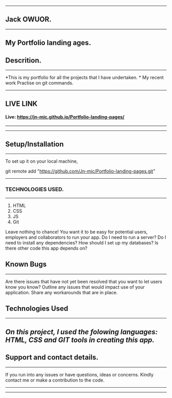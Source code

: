 ___
## Jack OWUOR.
---
My Portfolio landing ages.
---
## Descrition.
---
*This is my portfolio for all the projects that I have undertaken. *
 My recent work Practise on git commands.

---
## LIVE LINK
 #### Live: https://jn-mic.github.io/Portfolio-landing-pages/
___
---
## Setup/Installation
---
To set up it on your local machine,

git remote add "https://github.com/Jn-mic/Portfolio-landing-pages.git"

---

### TECHNOLOGIES USED.
---
1. HTML
1. CSS
1. JS
1. Git

  Leave nothing to chance! You want it to be easy for potential users, employers and collaborators to run your app. Do I need to run a server? Do I need to install any dependencies? How should I set up my databases? Is there other code this app depends on?
## Known Bugs
---
 Are there issues that have not yet been resolved that you want to let users know you know? Outline any issues that would impact use of your application. Share any workarounds that are in place. 
## Technologies Used
___
*On this project, I used the folowing languages: HTML, CSS and GIT tools in  creating this app.* 
---
## Support and contact details.
___
If you run into any issues or have questions, ideas or concerns. Kindly contact me or make a contribution to the code.
_____
---
